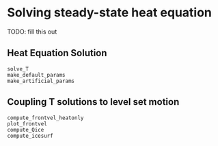 # Solving steady-state heat equation

TODO: fill this out

## Heat Equation Solution
```@docs
solve_T
make_default_params
make_artificial_params
```
## Coupling T solutions to level set motion

```@docs
compute_frontvel_heatonly
plot_frontvel
compute_Qice
compute_icesurf
```